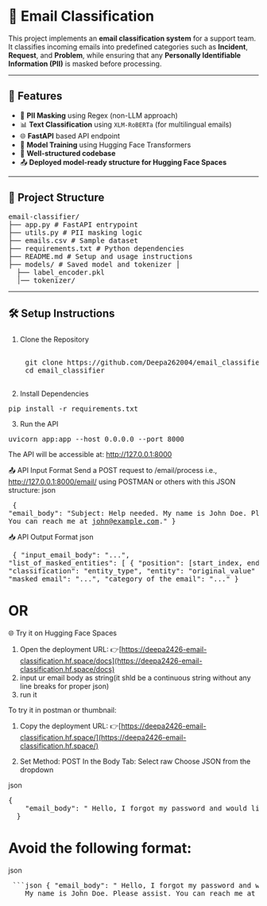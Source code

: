 
# 📧 Email Classification

This project implements an **email classification system** for a support team. It classifies incoming emails into predefined categories such as **Incident**, **Request**, and **Problem**, while ensuring that any **Personally Identifiable Information (PII)** is masked before processing.

---

## 🚀 Features

- 🔐 **PII Masking** using Regex (non-LLM approach)
- 📊 **Text Classification** using `XLM-RoBERTa` (for multilingual emails)
- 🌐 **FastAPI** based API endpoint
- 🧠 **Model Training** using Hugging Face Transformers
- 📁 **Well-structured codebase**
- 📤 **Deployed model-ready structure for Hugging Face Spaces**

---

## 📂 Project Structure
<pre>
email-classifier/ 
├── app.py # FastAPI entrypoint 
├── utils.py # PII masking logic
├── emails.csv # Sample dataset 
├── requirements.txt # Python dependencies 
├── README.md # Setup and usage instructions 
├── models/ # Saved model and tokenizer │
  ├── label_encoder.pkl
  │── tokenizer/
</pre>
---

## 🛠️ Setup Instructions

### 
1. Clone the Repository
  
 <pre> 
    git clone https://github.com/Deepa262004/email_classifier.git
    cd email_classifier
   </pre>

2. Install Dependencies
  <PRE>pip install -r requirements.txt</PRE>

3. Run the API
  <PRE>uvicorn app:app --host 0.0.0.0 --port 8000</PRE>
  The API will be accessible at:
  http://127.0.0.1:8000


📤 API Input Format
    Send a POST request to /email/process i.e., http://127.0.0.1:8000/email/  using POSTMAN or others with this JSON structure:
    json
     <pre>
    {
      "email_body": "Subject: Help needed. My name is John Doe. Please assist. You can reach me at john@example.com."
    }</pre>

📥 API Output Format
   json
    <pre> {
      "input_email_body": "...",
      "list_of_masked_entities": [
        {
          "position": [start_index, end_index],
          "classification": "entity_type",
          "entity": "original_value"
        }
      ],
      "masked_email": "...",
      "category_of_the_email": "..."
    }
</pre>

# OR
  
🌐 Try it on Hugging Face Spaces

1. Open the deployment URL:
  👉[https://deepa2426-email-classification.hf.space/docs](https://deepa2426-email-classification.hf.space/docs)
2. input ur email body as string(it shld be a continuous string without any line breaks for proper json)
3. run it

To try it in postman or thumbnail:

1. Copy the deployment URL:
  👉[https://deepa2426-email-classification.hf.space/](https://deepa2426-email-classification.hf.space/)

2. Set Method: POST
 In the Body Tab: Select raw
 Choose JSON from the dropdown

  json
 <pre>{
    "email_body": " Hello, I forgot my password and would like to reset it. My name is John Doe. Please assist. You can reach me at johndoe@example.com."
  } </pre> 

 # Avoid the following format:
   json
  <pre> ```json { "email_body": " Hello, I forgot my password and would like to reset it.
    My name is John Doe. Please assist. You can reach me at johndoe@example.com." } ``` </pre>








